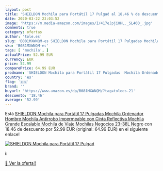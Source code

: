 ```yaml
---
layout: post
title: 'SHIELDON Mochila para Portátil 17 Pulgad al 18.46 % de descuento'
date: 2020-03-22 23:03:52
image: 'https://m.media-amazon.com/images/I/417eJpji0HL._SL400_.jpg'
comments: true
category: ofertas
author: 'tole.es'
slug: 'B081MXWNQM-es SHIELDON Mochila para Portátil 17 Pulgadas Mochila...'
sku: 'B081MXWNQM-es'
tags: [ 'mochila', ]
actualPrice: 52.99 EUR
currency: EUR
price: 52.99
comparePrice: 64.99 EUR
prodname: 'SHIELDON Mochila para Portátil 17 Pulgadas  Mochila Ordenador Hombre Mochila Antirrobo Impermeable con Cinta Reflectiva  Mochila Grande Escalable Mochila de Viaje Mochilas Negocios  23-38L  Negro'
country: 'es'
flag: '🇪🇸'
brand: ''
buyurl: 'https://www.amazon.es/dp/B081MXWNQM/?tag=tolees-21'
descuento: '18.46'
average: '52.99'
---
```


Está [SHIELDON Mochila para Portátil 17 Pulgadas  Mochila Ordenador Hombre Mochila Antirrobo Impermeable con Cinta Reflectiva  Mochila Grande Escalable Mochila de Viaje Mochilas Negocios  23-38L  Negro](https://www.amazon.es/dp/B081MXWNQM/?tag=tolees-21) con 18.46 de descuento por 52.99 EUR (original: 64.99 EUR) en el siguiente enlace!

[![SHIELDON Mochila para Portátil 17 Pulgad](https://m.media-amazon.com/images/I/417eJpji0HL._SL400_.jpg)](https://www.amazon.es/dp/B081MXWNQM/?tag=tolees-21)

ℹ️:


[🛒 Ver la oferta!!](https://www.amazon.es/dp/B081MXWNQM/?tag=tolees-21)
